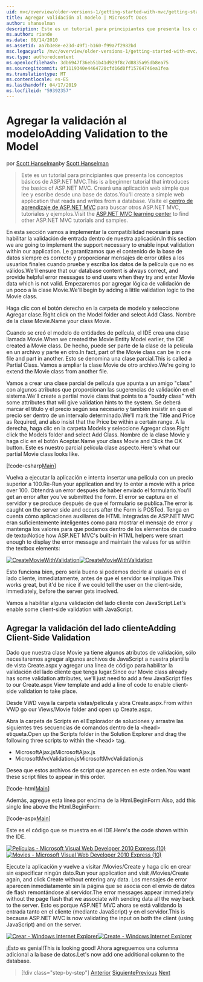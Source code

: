 ```yaml
---
uid: mvc/overview/older-versions-1/getting-started-with-mvc/getting-started-with-mvc-part7
title: Agregar validación al modelo | Microsoft Docs
author: shanselman
description: Este es un tutorial para principiantes que presenta los conceptos básicos de ASP.NET MVC. Cree una aplicación web simple que lee y escribe desde una base de datos.
ms.author: riande
ms.date: 08/14/2010
ms.assetid: aa7b3e8e-e23d-49f1-b160-f99a7f2982bd
msc.legacyurl: /mvc/overview/older-versions-1/getting-started-with-mvc/getting-started-with-mvc-part7
msc.type: authoredcontent
ms.openlocfilehash: 3db6947f36eb51b41d929f8c7d8835a95db8ea75
ms.sourcegitcommit: 0f1119340e4464720cfd16d0ff15764746ea1fea
ms.translationtype: MT
ms.contentlocale: es-ES
ms.lasthandoff: 04/17/2019
ms.locfileid: "59392357"
---
```

# <a name="adding-validation-to-the-model"></a><span data-ttu-id="0007b-104">Agregar la validación al modelo</span><span class="sxs-lookup"><span data-stu-id="0007b-104">Adding Validation to the Model</span></span>

<span data-ttu-id="0007b-105">por [Scott Hanselman](https://github.com/shanselman)</span><span class="sxs-lookup"><span data-stu-id="0007b-105">by [Scott Hanselman](https://github.com/shanselman)</span></span>

> <span data-ttu-id="0007b-106">Este es un tutorial para principiantes que presenta los conceptos básicos de ASP.NET MVC.</span><span class="sxs-lookup"><span data-stu-id="0007b-106">This is a beginner tutorial that introduces the basics of ASP.NET MVC.</span></span> <span data-ttu-id="0007b-107">Creará una aplicación web simple que lee y escribe desde una base de datos.</span><span class="sxs-lookup"><span data-stu-id="0007b-107">You'll create a simple web application that reads and writes from a database.</span></span> <span data-ttu-id="0007b-108">Visite el [centro de aprendizaje de ASP.NET MVC](../../../index.md) para buscar otros ASP.NET MVC, tutoriales y ejemplos.</span><span class="sxs-lookup"><span data-stu-id="0007b-108">Visit the [ASP.NET MVC learning center](../../../index.md) to find other ASP.NET MVC tutorials and samples.</span></span>


<span data-ttu-id="0007b-109">En esta sección vamos a implementar la compatibilidad necesaria para habilitar la validación de entrada dentro de nuestra aplicación.</span><span class="sxs-lookup"><span data-stu-id="0007b-109">In this section we are going to implement the support necessary to enable input validation within our application.</span></span> <span data-ttu-id="0007b-110">Le garantizamos que el contenido de la base de datos siempre es correcto y proporcionar mensajes de error útiles a los usuarios finales cuando pruebe y escriba los datos de la película que no es válidos.</span><span class="sxs-lookup"><span data-stu-id="0007b-110">We'll ensure that our database content is always correct, and provide helpful error messages to end users when they try and enter Movie data which is not valid.</span></span> <span data-ttu-id="0007b-111">Empezaremos por agregar lógica de validación de un poco a la clase Movie.</span><span class="sxs-lookup"><span data-stu-id="0007b-111">We'll begin by adding a little validation logic to the Movie class.</span></span>

<span data-ttu-id="0007b-112">Haga clic con el botón derecho en la carpeta de modelo y seleccione Agregar clase.</span><span class="sxs-lookup"><span data-stu-id="0007b-112">Right click on the Model folder and select Add Class.</span></span> <span data-ttu-id="0007b-113">Nombre de la clase Movie.</span><span class="sxs-lookup"><span data-stu-id="0007b-113">Name your class Movie.</span></span>

<span data-ttu-id="0007b-114">Cuando se creó el modelo de entidades de película, el IDE crea una clase llamada Movie.</span><span class="sxs-lookup"><span data-stu-id="0007b-114">When we created the Movie Entity Model earlier, the IDE created a Movie class.</span></span> <span data-ttu-id="0007b-115">De hecho, puede ser parte de la clase de la película en un archivo y parte en otro.</span><span class="sxs-lookup"><span data-stu-id="0007b-115">In fact, part of the Movie class can be in one file and part in another.</span></span> <span data-ttu-id="0007b-116">Esto se denomina una clase parcial.</span><span class="sxs-lookup"><span data-stu-id="0007b-116">This is called a Partial Class.</span></span> <span data-ttu-id="0007b-117">Vamos a ampliar la clase Movie de otro archivo.</span><span class="sxs-lookup"><span data-stu-id="0007b-117">We're going to extend the Movie class from another file.</span></span>

<span data-ttu-id="0007b-118">Vamos a crear una clase parcial de película que apunta a un amigo "class" con algunos atributos que proporcionan las sugerencias de validación en el sistema.</span><span class="sxs-lookup"><span data-stu-id="0007b-118">We'll create a partial movie class that points to a "buddy class" with some attributes that will give validation hints to the system.</span></span> <span data-ttu-id="0007b-119">Se deberá marcar el título y el precio según sea necesario y también insistir en que el precio ser dentro de un intervalo determinado.</span><span class="sxs-lookup"><span data-stu-id="0007b-119">We'll mark the Title and Price as Required, and also insist that the Price be within a certain range.</span></span> <span data-ttu-id="0007b-120">A la derecha, haga clic en la carpeta Models y seleccione Agregar clase.</span><span class="sxs-lookup"><span data-stu-id="0007b-120">Right click the Models folder and select Add Class.</span></span> <span data-ttu-id="0007b-121">Nombre de la clase Movie y haga clic en el botón Aceptar.</span><span class="sxs-lookup"><span data-stu-id="0007b-121">Name your class Movie and Click the OK button.</span></span> <span data-ttu-id="0007b-122">Este es nuestro parcial película clase aspecto.</span><span class="sxs-lookup"><span data-stu-id="0007b-122">Here's what our partial Movie class looks like.</span></span>

[!code-csharp[Main](getting-started-with-mvc-part7/samples/sample1.cs)]

<span data-ttu-id="0007b-123">Vuelva a ejecutar la aplicación e intenta insertar una película con un precio superior a 100.</span><span class="sxs-lookup"><span data-stu-id="0007b-123">Re-Run your application and try to enter a movie with a price over 100.</span></span> <span data-ttu-id="0007b-124">Obtendrá un error después de haber enviado el formulario.</span><span class="sxs-lookup"><span data-stu-id="0007b-124">You'll get an error after you've submitted the form.</span></span> <span data-ttu-id="0007b-125">El error se captura en el servidor y se produce después de que el formulario se publica.</span><span class="sxs-lookup"><span data-stu-id="0007b-125">The error is caught on the server side and occurs after the Form is POSTed.</span></span> <span data-ttu-id="0007b-126">Tenga en cuenta cómo aplicaciones auxiliares de HTML integradas de ASP.NET MVC eran suficientemente inteligentes como para mostrar el mensaje de error y mantenga los valores para que podamos dentro de los elementos de cuadro de texto:</span><span class="sxs-lookup"><span data-stu-id="0007b-126">Notice how ASP.NET MVC's built-in HTML helpers were smart enough to display the error message and maintain the values for us within the textbox elements:</span></span>

<span data-ttu-id="0007b-127">[![CreateMovieWithValidation](getting-started-with-mvc-part7/_static/image2.png)](getting-started-with-mvc-part7/_static/image1.png)</span><span class="sxs-lookup"><span data-stu-id="0007b-127">[![CreateMovieWithValidation](getting-started-with-mvc-part7/_static/image2.png)](getting-started-with-mvc-part7/_static/image1.png)</span></span>

<span data-ttu-id="0007b-128">Esto funciona bien, pero sería bueno si podemos decirle al usuario en el lado cliente, inmediatamente, antes de que el servidor se implique.</span><span class="sxs-lookup"><span data-stu-id="0007b-128">This works great, but it'd be nice if we could tell the user on the client-side, immediately, before the server gets involved.</span></span>

<span data-ttu-id="0007b-129">Vamos a habilitar alguna validación del lado cliente con JavaScript.</span><span class="sxs-lookup"><span data-stu-id="0007b-129">Let's enable some client-side validation with JavaScript.</span></span>

## <a name="adding-client-side-validation"></a><span data-ttu-id="0007b-130">Agregar la validación del lado cliente</span><span class="sxs-lookup"><span data-stu-id="0007b-130">Adding Client-Side Validation</span></span>

<span data-ttu-id="0007b-131">Dado que nuestra clase Movie ya tiene algunos atributos de validación, sólo necesitaremos agregar algunos archivos de JavaScript a nuestra plantilla de vista Create.aspx y agregar una línea de código para habilitar la validación del lado cliente que tenga lugar.</span><span class="sxs-lookup"><span data-stu-id="0007b-131">Since our Movie class already has some validation attributes, we'll just need to add a few JavaScript files to our Create.aspx View template and add a line of code to enable client-side validation to take place.</span></span>

<span data-ttu-id="0007b-132">Desde VWD vaya la carpeta vistas/película y abra Create.aspx.</span><span class="sxs-lookup"><span data-stu-id="0007b-132">From within VWD go our Views/Movie folder and open up Create.aspx.</span></span>

<span data-ttu-id="0007b-133">Abra la carpeta de Scripts en el Explorador de soluciones y arrastre las siguientes tres secuencias de comandos dentro de la &lt;head&gt; etiqueta.</span><span class="sxs-lookup"><span data-stu-id="0007b-133">Open up the Scripts folder in the Solution Explorer and drag the following three scripts to within the &lt;head&gt; tag.</span></span>

- <span data-ttu-id="0007b-134">MicrosoftAjax.js</span><span class="sxs-lookup"><span data-stu-id="0007b-134">MicrosoftAjax.js</span></span>
- <span data-ttu-id="0007b-135">MicrosoftMvcValidation.js</span><span class="sxs-lookup"><span data-stu-id="0007b-135">MicrosoftMvcValidation.js</span></span>

<span data-ttu-id="0007b-136">Desea que estos archivos de script que aparecen en este orden.</span><span class="sxs-lookup"><span data-stu-id="0007b-136">You want these script files to appear in this order.</span></span>

[!code-html[Main](getting-started-with-mvc-part7/samples/sample2.html)]

<span data-ttu-id="0007b-137">Además, agregue esta línea por encima de la Html.BeginForm:</span><span class="sxs-lookup"><span data-stu-id="0007b-137">Also, add this single line above the Html.BeginForm:</span></span>

[!code-aspx[Main](getting-started-with-mvc-part7/samples/sample3.aspx)]

<span data-ttu-id="0007b-138">Este es el código que se muestra en el IDE.</span><span class="sxs-lookup"><span data-stu-id="0007b-138">Here's the code shown within the IDE.</span></span>

<span data-ttu-id="0007b-139">[![Películas - Microsoft Visual Web Developer 2010 Express (10)](getting-started-with-mvc-part7/_static/image4.png)](getting-started-with-mvc-part7/_static/image3.png)</span><span class="sxs-lookup"><span data-stu-id="0007b-139">[![Movies - Microsoft Visual Web Developer 2010 Express (10)](getting-started-with-mvc-part7/_static/image4.png)](getting-started-with-mvc-part7/_static/image3.png)</span></span>

<span data-ttu-id="0007b-140">Ejecute la aplicación y vuelve a visitar /Movies/Create y haga clic en crear sin especificar ningún dato.</span><span class="sxs-lookup"><span data-stu-id="0007b-140">Run your application and visit /Movies/Create again, and click Create without entering any data.</span></span> <span data-ttu-id="0007b-141">Los mensajes de error aparecen inmediatamente sin la página que se asocia con el envío de datos de flash remontándose al servidor.</span><span class="sxs-lookup"><span data-stu-id="0007b-141">The error messages appear immediately without the page flash that we associate with sending data all the way back to the server.</span></span> <span data-ttu-id="0007b-142">Esto es porque ASP.NET MVC ahora se está validando la entrada tanto en el cliente (mediante JavaScript) y en el servidor.</span><span class="sxs-lookup"><span data-stu-id="0007b-142">This is because ASP.NET MVC is now validating the input on both the client (using JavaScript) and on the server.</span></span>

<span data-ttu-id="0007b-143">[![Crear - Windows Internet Explorer](getting-started-with-mvc-part7/_static/image6.png)](getting-started-with-mvc-part7/_static/image5.png)</span><span class="sxs-lookup"><span data-stu-id="0007b-143">[![Create - Windows Internet Explorer](getting-started-with-mvc-part7/_static/image6.png)](getting-started-with-mvc-part7/_static/image5.png)</span></span>

<span data-ttu-id="0007b-144">¡Esto es genial!</span><span class="sxs-lookup"><span data-stu-id="0007b-144">This is looking good!</span></span> <span data-ttu-id="0007b-145">Ahora agreguemos una columna adicional a la base de datos.</span><span class="sxs-lookup"><span data-stu-id="0007b-145">Let's now add one additional column to the database.</span></span>

> [!div class="step-by-step"]
> <span data-ttu-id="0007b-146">[Anterior](getting-started-with-mvc-part6.md)
> [Siguiente](getting-started-with-mvc-part8.md)</span><span class="sxs-lookup"><span data-stu-id="0007b-146">[Previous](getting-started-with-mvc-part6.md)
[Next](getting-started-with-mvc-part8.md)</span></span>
